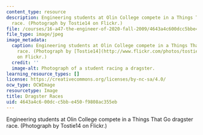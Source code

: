 ```yaml
---
content_type: resource
description: Engineering students at Olin College compete in a Things That Go dragster
  race. (Photograph by Tostie14 on Flickr.)
file: /courses/16-a47-the-engineer-of-2020-fall-2009/4643a4c600dcc5bbe450f9808ac355eb_16-a47f09-th.jpg
file_type: image/jpeg
image_metadata:
  caption: Engineering students at Olin College compete in a Things That Go dragster
    race. (Photograph by [Tostie14](http://www.flickr.com/photos/tostie14/34400424/)
    on Flickr.)
  credit: ''
  image-alt: Photograph of a student racing a dragster.
learning_resource_types: []
license: https://creativecommons.org/licenses/by-nc-sa/4.0/
ocw_type: OCWImage
resourcetype: Image
title: Dragster Races
uid: 4643a4c6-00dc-c5bb-e450-f9808ac355eb
---
```

Engineering students at Olin College compete in a Things That Go dragster race. (Photograph by Tostie14 on Flickr.)